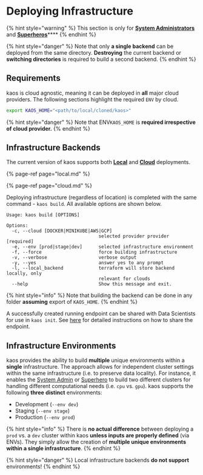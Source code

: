 # Deploying Infrastructure

{% hint style="warning" %}
This section is only for [**System Administrators**](../../usage/high-level-usage/#kaos-personas) and [**Superheros**](../../usage/high-level-usage/#kaos-personas)\*\*\*\*
{% endhint %}

{% hint style="danger" %}
Note that only **a single backend** can be deployed from the same directory. **Destroying** the current backend or **switching directories** is required to build a second backend.
{% endhint %}

## Requirements

kaos is cloud agnostic, meaning it can be deployed in **all** major cloud providers. The following sections highlight the required `ENV` by cloud. 

```bash
export KAOS_HOME="<path/to/local/cloned/kaos>"
```

{% hint style="danger" %}
Note that ENV`KAOS_HOME` is **required irrespective of cloud provider.**
{% endhint %}

## Infrastructure Backends

The current version of kaos supports both [**Local**](local.md) and [**Cloud**](cloud.md) deployments.

{% page-ref page="local.md" %}

{% page-ref page="cloud.md" %}

Deploying infrastructure \(regardless of location\) is completed with the same command - `kaos build`. All available options are shown below.

```text
Usage: kaos build [OPTIONS]

Options:
  -c, --cloud [DOCKER|MINIKUBE|AWS|GCP]
                                  selected provider provider  [required]
  -e, --env [prod|stage|dev]      selected infrastructure environment
  -f, --force                     force building infrastructure
  -v, --verbose                   verbose output
  -y, --yes                       answer yes to any prompt
  -l, --local_backend             terraform will store backend locally, only
                                  relevant for clouds
  --help                          Show this message and exit.

```

{% hint style="info" %}
Note that building the backend can be done in any folder **assuming** export of `KAOS_HOME`.
{% endhint %}

A successfully created running endpoint can be shared with Data Scientists for use in `kaos init`. See [here](../../usage/high-level-usage/infrastructure-deployment.md#sharing-running-endpoint) for detailed instructions on how to share the endpoint.

## Infrastructure Environments

kaos provides the ability to build **multiple** unique environments within a **single** infrastructure. The approach allows for independent cluster settings within the same infrastructure \(i.e. to preserve data locality\). For instance, it enables the [System Admin](../../usage/high-level-usage/#kaos-personas) or [Superhero](../../usage/high-level-usage/#kaos-personas) to build two different clusters for handling different computational needs \(i.e. `cpu` vs. `gpu`\). kaos supports the following **three** **distinct** environments:

* Development \(`--env dev`\)
* Staging \(`--env stage`\)
* Production \(`--env prod`\)

{% hint style="info" %}
There is **no actual difference** between deploying a `prod` vs. a `dev` cluster within kaos **unless inputs are properly defined** \(via ENVs\). They simply allow the creation of **multiple unique environments within a single infrastructure**.
{% endhint %}

{% hint style="danger" %}
Local infrastructure backends **do not support** environments!
{% endhint %}







